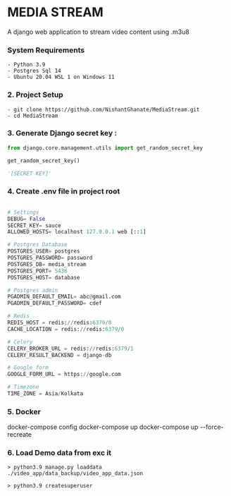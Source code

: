 # MEDIA STREAM

A django web application to stream video content using .m3u8 


### System Requirements
```
- Python 3.9
- Postgres Sql 14
- Ubuntu 20.04 WSL 1 on Windows 11
```



### 2. Project Setup 
```
- git clone https://github.com/NishantGhanate/MediaStream.git
- cd MediaStream
```

### 3. Generate Django secret key :
```python
from django.core.management.utils import get_random_secret_key

get_random_secret_key()

'[SECRET KEY]'
```

### 4. Create .env file in project root
```python

# Settings
DEBUG= False
SECRET_KEY= sauce
ALLOWED_HOSTS= localhost 127.0.0.1 web [::1]

# Postgres Database
POSTGRES_USER= postgres
POSTGRES_PASSWORD= password
POSTGRES_DB= media_stream
POSTGRES_PORT= 5436
POSTGRES_HOST= database

# Postgres admin
PGADMIN_DEFAULT_EMAIL= abc@gmail.com
PGADMIN_DEFAULT_PASSWORD= cdef

# Redis
REDIS_HOST = redis://redis:6379/0
CACHE_LOCATION = redis://redis:6379/0

# Celery 
CELERY_BROKER_URL = redis://redis:6379/1
CELERY_RESULT_BACKEND = django-db

# Google form 
GOOGLE_FORM_URL = https://google.com

# Timezone 
TIME_ZONE = Asia/Kolkata
```

### 5. Docker 
docker-compose config
docker-compose up
docker-compose up --force-recreate

### 6. Load Demo data from exc it
```
> python3.9 manage.py loaddata ./video_app/data_backup/video_app_data.json

> python3.9 createsuperuser 
````